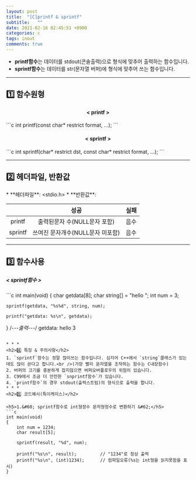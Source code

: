 ```yaml
---
layout: post
title:  "[C]printf & sprintf"
subtitle:   ""
date: 2021-02-16 02:45:51 +0900
categories: c
tags: inout
comments: true
---
```


* **printf함수**는 데이터를 stdout(콘솔출력)으로 형식에 맞추어 출력하는 함수입니다.
* **sprintf함수**는 데이터를 str(문자열 버퍼)에 형식에 맞추어 쓰는 함수입니다.

* * *
<h2>1️⃣ 함수원형</h2>
<h4 align="middle">&#60; printf &#62;</h4>
```c
int printf(const char* restrict format, ...);
```
<h4 align="middle">&#60; sprintf &#62;</h4>
```c
int sprintf(char* restrict dst, const char* restrict format, ...);
```

* * *
<h2>2️⃣ 헤더파일, 반환값</h2>
* **헤더파일**: &lt;stdio.h&gt;
* **반환값**:

  ||성공|실패|
  |:--:|:--:|:--:|
  |printf|출력된문자 수(NULL문자 포함)|음수|
  |sprintf|쓰여진 문자개수(NULL문자 미포함)|음수|
  
* * *
<h2>3️⃣ 함수사용</h2>
<h5>&#60; sprintf함수 &#62;</h5>
```c
int main(void)
{
	char getdata[8];
	char string[] = "hello ";
	int num = 3;

	sprintf(getdata, "%s%d", string, num);
	
	printf("getdata: %s\n", getdata);
}
/*---출력---*/
getdata: hello 3
```

* * *
<h2>4️⃣ 특징 & 주의사항</h2>
1. `sprintf`함수는 정말 많이쓰는 함수입니다. 심지어 C++에서 `string`클래스가 있는데도 많이 쓴다고 합니다.<br />(가장 빨리 문자열을 조작하는 함수는 C내장함수)
2. 버퍼의 크기를 충분하게 잡지않으면 버퍼오버플로우의 위험이 있습니다.
3. C99에서 조금 더 안전한 `snprintf함수`가 있습니다.
4. `printf함수`의 경우 stdout(출력스트림)의 형식으로 출력을 합니다.
* * *
<h2>5️⃣ 코드예시(특이케이스)</h2>

<h5>1.&#60; sprintf함수로 int형정수 문자형정수로 변환하기 &#62;</h5>
```c
int main(void)
{
	int num = 1234;
	char result[5];

	sprintf(result, "%d", num);     

	printf("%s\n", result);         // "1234"로 정상 출력
	printf("%s\n", (int)1234);      // 컴파일오류(%s는 int형을 읽지못함을 표시)
}
```
